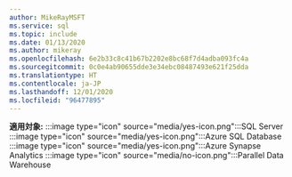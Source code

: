 ```yaml
---
author: MikeRayMSFT
ms.service: sql
ms.topic: include
ms.date: 01/13/2020
ms.author: mikeray
ms.openlocfilehash: 6e2b33c8c41b67b2202e8bc68f7d4adba093fc4a
ms.sourcegitcommit: 0c0e4ab90655dde3e34ebc08487493e621f25dda
ms.translationtype: HT
ms.contentlocale: ja-JP
ms.lasthandoff: 12/01/2020
ms.locfileid: "96477895"
---
```

<Token>**適用対象:** :::image type="icon" source="media/yes-icon.png":::SQL Server :::image type="icon" source="media/yes-icon.png":::Azure SQL Database :::image type="icon" source="media/yes-icon.png":::Azure Synapse Analytics :::image type="icon" source="media/no-icon.png":::Parallel Data Warehouse </Token>

